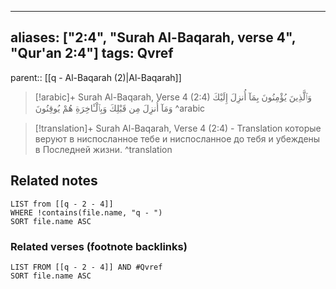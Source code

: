 
---
aliases: ["2:4", "Surah Al-Baqarah, verse 4", "Qur'an 2:4"]
tags: Qvref
---

parent:: [[q - Al-Baqarah (2)|Al-Baqarah]]

> [!arabic]+ Surah Al-Baqarah, Verse 4 (2:4)
> <span class="quran-arabic">وَٱلَّذِينَ يُؤْمِنُونَ بِمَآ أُنزِلَ إِلَيْكَ وَمَآ أُنزِلَ مِن قَبْلِكَ وَبِٱلْـَٔاخِرَةِ هُمْ يُوقِنُونَ</span>
^arabic

> [!translation]+ Surah Al-Baqarah, Verse 4 (2:4) - Translation
> которые веруют в ниспосланное тебе и ниспосланное до тебя и убеждены в Последней жизни.
^translation



## Related notes
```dataview
LIST from [[q - 2 - 4]]
WHERE !contains(file.name, "q - ")
SORT file.name ASC
```

### Related verses (footnote backlinks)
```dataview
LIST FROM [[q - 2 - 4]] AND #Qvref
SORT file.name ASC
```

